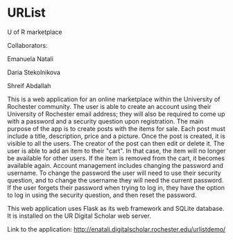 # URList
U of R marketplace

Collaborators:

Emanuela Natali

Daria Stekolnikova

Shreif Abdallah 


This is a web application for an online marketplace within the University of Rochester community. The user is able to create an account using their University of Rochester email address; they will also be required to come up with a password and a security question upon registration. 
The main purpose of the app is to create posts with the items for sale. Each post must include a title, description, price and a picture. Once the post is created, it is visible to all the users. The creator of the post can then edit or delete it.
The user is able to add an item to their "cart". In that case, the item will no longer be available for other users. If the item is removed from the cart, it becomes available again.
Account management includes changing the password and username. To change the password the user will need to use their security question, and to change the username they will need the current password.
If the user forgets their password when trying to log in, they have the option to log in using the security question, and then reset the password.

This web application uses Flask as its web framework and SQLite database. It is installed on the UR Digital Scholar web server.

Link to the application: http://enatali.digitalscholar.rochester.edu/urlistdemo/
